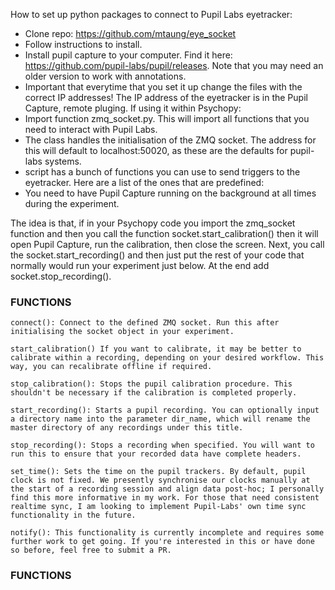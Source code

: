 

How to set up python packages to connect to Pupil Labs eyetracker:

- Clone repo: https://github.com/mtaung/eye_socket
- Follow instructions to install.
- Install pupil capture to your computer. Find it here: https://github.com/pupil-labs/pupil/releases. Note that you may need an older version to work with annotations. 
- Important that everytime that you set it up change the files with the correct IP addresses! The IP address of the eyetracker is in the Pupil Capture, remote pluging. 
If using it within Psychopy:
- Import function zmq_socket.py. This will import all functions that you need to interact with Pupil Labs.
- The class handles the initialisation of the ZMQ socket. The address for this will default to localhost:50020, as these are the defaults for pupil-labs systems.
-  script has a bunch of functions you can use to send triggers to the eyetracker. Here are a list of the ones that are predefined:
- You need to have Pupil Capture running on the background at all times during the experiment. 

The idea is that, if in your Psychopy code you import the zmq_socket function and then you call the function socket.start_calibration() then it will open Pupil Capture, run the calibration, then close the screen. Next, you call the socket.start_recording() and then just put the rest of your code that normally would run your experiment just below. At the end add socket.stop_recording(). 

### FUNCTIONS ###
	connect(): Connect to the defined ZMQ socket. Run this after initialising the socket object in your experiment.

	start_calibration() If you want to calibrate, it may be better to calibrate within a recording, depending on your desired workflow. This way, you can recalibrate offline if required.

	stop_calibration(): Stops the pupil calibration procedure. This shouldn't be necessary if the calibration is completed properly.

	start_recording(): Starts a pupil recording. You can optionally input a directory name into the parameter dir_name, which will rename the master directory of any recordings under this title.

	stop_recording(): Stops a recording when specified. You will want to run this to ensure that your recorded data have complete headers.

	set_time(): Sets the time on the pupil trackers. By default, pupil clock is not fixed. We presently synchronise our clocks manually at the start of a recording session and align data post-hoc; I personally find this more informative in my work. For those that need consistent realtime sync, I am looking to implement Pupil-Labs' own time sync functionality in the future.

	notify(): This functionality is currently incomplete and requires some further work to get going. If you're interested in this or have done so before, feel free to submit a PR.

### FUNCTIONS
